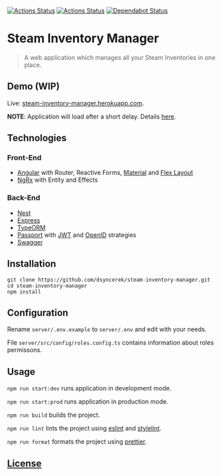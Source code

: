 [![Actions Status](https://github.com/dsyncerek/steam-inventory-manager/workflows/ServerCI/badge.svg)](https://github.com/dsyncerek/steam-inventory-manager/actions)
[![Actions Status](https://github.com/dsyncerek/steam-inventory-manager/workflows/ClientCI/badge.svg)](https://github.com/dsyncerek/steam-inventory-manager/actions)
[![Dependabot Status](https://api.dependabot.com/badges/status?host=github&repo=dsyncerek/steam-inventory-manager)](https://dependabot.com)

# Steam Inventory Manager

> A web application which manages all your Steam Inventories in one place.

## Demo (WIP)

Live: [steam-inventory-manager.herokuapp.com](https://steam-inventory-manager.herokuapp.com/).

**NOTE**: Application will load after a short delay. Details [here](https://devcenter.heroku.com/articles/free-dyno-hours).

## Technologies

### Front-End

- [Angular](https://github.com/angular/angular) with Router, Reactive Forms, [Material](https://github.com/angular/components) and [Flex Layout](https://github.com/angular/flex-layout/)
- [NgRx](https://github.com/ngrx/platform) with Entity and Effects

### Back-End

- [Nest](https://github.com/nestjs/nest)
- [Express](https://github.com/expressjs/express)
- [TypeORM](https://github.com/typeorm/typeorm)
- [Passport](https://github.com/jaredhanson/passport) with [JWT](https://github.com/mikenicholson/passport-jwt) and [OpenID](https://github.com/jaredhanson/passport-openid) strategies
- [Swagger](https://github.com/swagger-api/swagger-ui)

## Installation

```
git clone https://github.com/dsyncerek/steam-inventory-manager.git
cd steam-inventory-manager
npm install
```

## Configuration

Rename `server/.env.example` to `server/.env` and edit with your needs.

File `server/src/config/roles.config.ts` contains information about roles permissons.

## Usage

`npm run start:dev` runs application in development mode.

`npm run start:prod` runs application in production mode.

`npm run build` builds the project.

`npm run lint` lints the project using [eslint](https://github.com/eslint/eslint) and [stylelint](https://github.com/stylelint/stylelint).

`npm run format` formats the project using [prettier](https://github.com/prettier/prettier).

## [License](LICENSE)
